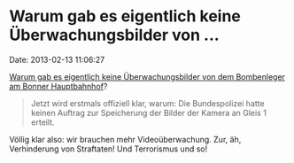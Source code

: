 Warum gab es eigentlich keine Überwachungsbilder von \...
=========================================================

Date: 2013-02-13 11:06:27

[Warum gab es eigentlich keine Überwachungsbilder von dem Bombenleger am
Bonner
Hauptbahnhof](http://www.general-anzeiger-bonn.de/bonn/themen/bombenfund/Kein-Auftrag-zur-Speicherung-der-Bilder-article980349.html)?

> Jetzt wird erstmals offiziell klar, warum: Die Bundespolizei hatte
> keinen Auftrag zur Speicherung der Bilder der Kamera an Gleis 1
> erteilt.

Völlig klar also: wir brauchen mehr Videoüberwachung. Zur, äh,
Verhinderung von Straftaten! Und Terrorismus und so!
